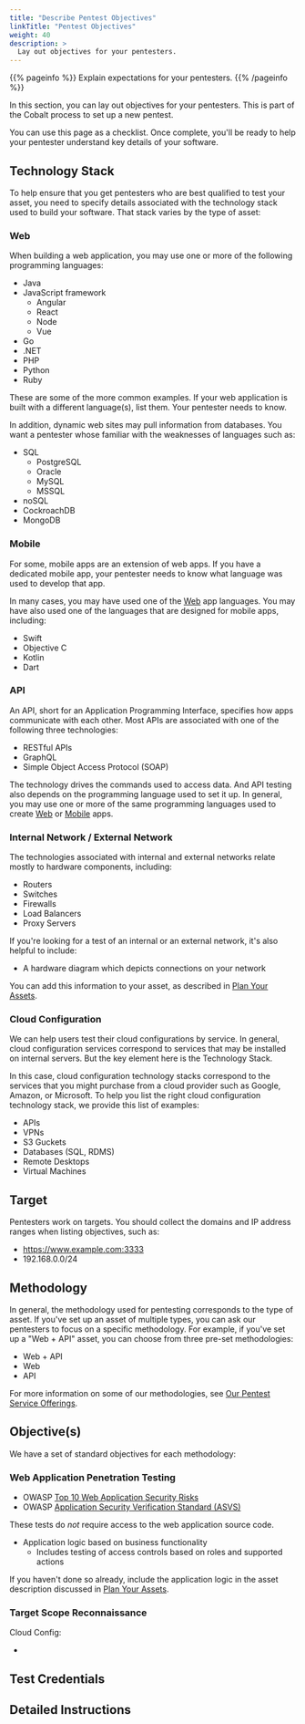 ```yaml
---
title: "Describe Pentest Objectives"
linkTitle: "Pentest Objectives"
weight: 40
description: >
  Lay out objectives for your pentesters.
---
```


{{% pageinfo %}}
Explain expectations for your pentesters.
{{% /pageinfo %}}

In this section, you can lay out objectives for your pentesters. This is
part of the Cobalt process to set up a new pentest.

You can use this page as a checklist. Once complete, you'll be ready to
help your pentester understand key details of your software.

## Technology Stack

To help ensure that you get pentesters who are best qualified to test your asset,
you need to specify details associated with the technology stack used to build
your software. That stack varies by the type of asset:

### Web

When building a web application, you may use one or more of the following programming languages:

- Java
- JavaScript framework <!-- source: https://hackr.io/blog/best-javascript-frameworks -->
  - Angular
  - React
  - Node
  - Vue
- Go
- .NET
- PHP
- Python   
- Ruby

These are some of the more common examples. If your web application is built with a different
language(s), list them. Your pentester needs to know.

In addition, dynamic web sites may pull information from databases. You want a pentester whose
familiar with the weaknesses of languages such as:

- SQL
  - PostgreSQL
  - Oracle
  - MySQL
  - MSSQL
- noSQL
- CockroachDB
- MongoDB

### Mobile

For some, mobile apps are an extension of web apps. If you have a dedicated mobile app, your
pentester needs to know what language was used to develop that app. 

In many cases, you may have used one of the [Web](#web) app languages. You may have also used
one of the languages that are designed for mobile apps, including:

- Swift
- Objective C
- Kotlin
- Dart

### API

An API, short for an Application Programming Interface, specifies how apps communicate with
each other. Most APIs are associated with one of the following three technologies:

- RESTful APIs
- GraphQL
- Simple Object Access Protocol (SOAP) <!-- Do we even support testing in SOAP? --> 

The technology drives the commands used to access data. And API testing also depends on
the programming language used to set it up. In general, you may use one or more of the
same programming languages used to create [Web](#web) or [Mobile](#mobile) apps.

### Internal Network / External Network

The technologies associated with internal and external networks relate mostly to hardware
components, including:

- Routers
- Switches
- Firewalls
- Load Balancers
- Proxy Servers

If you're looking for a test of an internal or an external network, it's also helpful to
include:

- A hardware diagram which depicts connections on your network

You can add this information to your asset, as described in
[Plan Your Assets](../#plan-your-assets).

### Cloud Configuration

We can help users test their cloud configurations by service. In general, cloud configuration
services correspond to services that may be installed on internal servers. But the key element
here is the Technology Stack.

In this case, cloud configuration technology stacks correspond to the services that you might
purchase from a cloud provider such as Google, Amazon, or Microsoft. To help you list the
right cloud configuration technology stack, we provide this list of examples:

- APIs
- VPNs
- S3 Guckets
- Databases (SQL, RDMS)
- Remote Desktops
- Virtual Machines

## Target

Pentesters work on targets. You should collect the domains and IP address ranges when listing
objectives, such as:

- https://www.example.com:3333
- 192.168.0.0/24

## Methodology

<!-- source: https://docs.google.com/document/d/171hWrRcSII-W8oUrERXiDJsdD56NivBz79oslbSndiU/edit#  --> 

In general, the methodology used for pentesting corresponds to the type of asset. If you've set up
an asset of multiple types, you can ask our pentesters to focus on a specific methodology. For
example, if you've set up a "Web + API" asset, you can choose from three pre-set methodologies:

- Web + API
- Web
- API

For more information on some of our methodologies, see
[Our Pentest Service Offerings](https://cobalt.io/services/pentest-service).

## Objective(s)

We have a set of standard objectives for each methodology:

### Web Application Penetration Testing

- OWASP [Top 10 Web Application Security Risks](https://cobalt.io/services/pentest-service)
- OWASP [Application Security Verification Standard (ASVS)](https://owasp.org/www-project-application-security-verification-standard/)

These tests do _not_ require access to the web application source code.

- Application logic based on business functionality
  - Includes testing of access controls based on roles and supported actions

If you haven't done so already, include the application logic in the asset description discussed
in [Plan Your Assets](../plan-assets). 

### Target Scope Reconnaissance





Cloud Config:

- 

## Test Credentials

## Detailed Instructions

